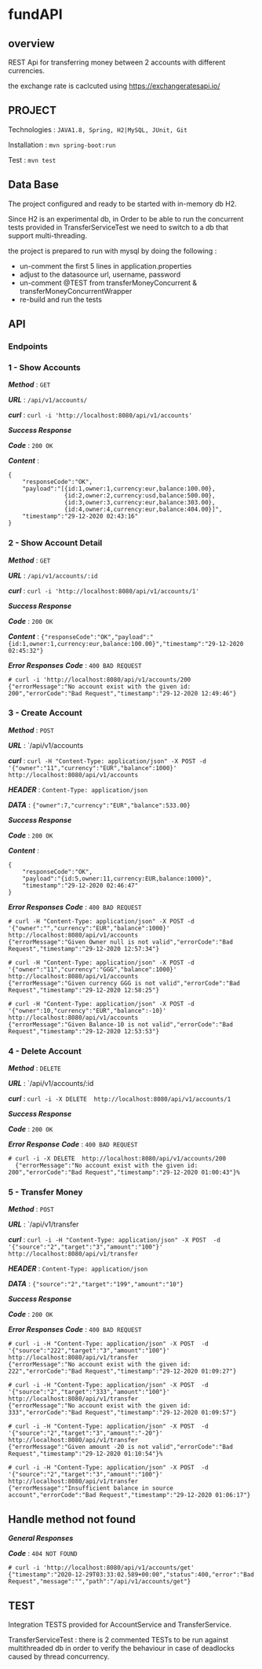 # fundAPI
## overview
REST Api for transferring money between 2 accounts with different currencies.

the exchange rate is caclcuted using https://exchangeratesapi.io/

## PROJECT 
Technologies : `JAVA1.8, Spring, H2|MySQL, JUnit, Git`

Installation : `mvn spring-boot:run`

Test : `mvn test`

## Data Base
The project configured and ready to be started with in-memory db H2.

Since H2 is an experimental db, in Order to be able to run the concurrent tests provided in
TransferServiceTest we need to switch to a db that support multi-threading.

the project is prepared to run with mysql by doing the following :
 
- un-comment the first 5 lines in application.properties 
- adjust to the datasource url, username, password
- un-comment @TEST from transferMoneyConcurrent & transferMoneyConcurrentWrapper
- re-build and run the tests

## API
### Endpoints

### 1 - Show Accounts

***Method*** : `GET` 

***URL*** : `/api/v1/accounts/`

***curl*** : `curl -i 'http://localhost:8080/api/v1/accounts' `

***Success Response***

***Code*** : `200 OK` 

***Content*** : 
```
{   
    "responseCode":"OK",
    "payload":"[{id:1,owner:1,currency:eur,balance:100.00},
                {id:2,owner:2,currency:usd,balance:500.00},
                {id:3,owner:3,currency:eur,balance:303.00},
                {id:4,owner:4,currency:eur,balance:404.00}]",
    "timestamp":"29-12-2020 02:43:16"
}
```

### 2 - Show Account Detail

***Method*** : `GET`

***URL*** : `/api/v1/accounts/:id`

***curl*** : ```curl -i 'http://localhost:8080/api/v1/accounts/1' ```

***Success Response***

***Code*** : `200 OK`

***Content*** : ```{"responseCode":"OK","payload":"{id:1,owner:1,currency:eur,balance:100.00}","timestamp":"29-12-2020 02:45:32"}```

***Error Responses***
***Code*** : `400 BAD REQUEST`
```
# curl -i 'http://localhost:8080/api/v1/accounts/200
{"errorMessage":"No account exist with the given id: 200","errorCode":"Bad Request","timestamp":"29-12-2020 12:49:46"}
```


### 3 - Create Account

***Method*** : `POST`

***URL*** : `/api/v1/accounts

***curl*** : ```curl -H "Content-Type: application/json" -X POST -d '{"owner":"11","currency":"EUR","balance":1000}' http://localhost:8080/api/v1/accounts ```

***HEADER*** : `Content-Type: application/json`

***DATA*** : `{"owner":7,"currency":"EUR","balance":533.00}`

***Success Response***

***Code*** : `200 OK`

***Content*** : 
```
{
    "responseCode":"OK",
    "payload":"{id:5,owner:11,currency:EUR,balance:1000}",
    "timestamp":"29-12-2020 02:46:47"
}
```

***Error Responses***
***Code*** : `400 BAD REQUEST`
```
# curl -H "Content-Type: application/json" -X POST -d '{"owner":"","currency":"EUR","balance":1000}' http://localhost:8080/api/v1/accounts
{"errorMessage":"Given Owner null is not valid","errorCode":"Bad Request","timestamp":"29-12-2020 12:57:34"}

# curl -H "Content-Type: application/json" -X POST -d '{"owner":"11","currency":"GGG","balance":1000}' http://localhost:8080/api/v1/accounts
{"errorMessage":"Given currency GGG is not valid","errorCode":"Bad Request","timestamp":"29-12-2020 12:58:25"}

# curl -H "Content-Type: application/json" -X POST -d '{"owner":10,"currency":"EUR","balance":-10}' http://localhost:8080/api/v1/accounts
{"errorMessage":"Given Balance-10 is not valid","errorCode":"Bad Request","timestamp":"29-12-2020 12:53:53"}
```

### 4 - Delete Account

***Method*** : `DELETE`

***URL*** : `/api/v1/accounts/:id

***curl*** : ```curl -i -X DELETE  http://localhost:8080/api/v1/accounts/1 ```

***Success Response***

***Code*** : `200 OK`

***Error Response***
***Code*** : `400 BAD REQUEST`
```
# curl -i -X DELETE  http://localhost:8080/api/v1/accounts/200 
  {"errorMessage":"No account exist with the given id: 200","errorCode":"Bad Request","timestamp":"29-12-2020 01:00:43"}%
```


### 5 - Transfer Money

***Method*** : `POST`

***URL*** : `/api/v1/transfer

***curl*** : ```curl -i -H "Content-Type: application/json" -X POST  -d '{"source":"2","target":"3","amount":"100"}'  http://localhost:8080/api/v1/transfer ```

***HEADER*** : `Content-Type: application/json`

***DATA*** : ```{"source":"2","target":"199","amount":"10"}```

***Success Response***

***Code*** : `200 OK`

***Error Responses***
***Code*** : `400 BAD REQUEST`
```
# curl -i -H "Content-Type: application/json" -X POST  -d '{"source":"222","target":"3","amount":"100"}'  http://localhost:8080/api/v1/transfer
{"errorMessage":"No account exist with the given id: 222","errorCode":"Bad Request","timestamp":"29-12-2020 01:09:27"}

# curl -i -H "Content-Type: application/json" -X POST  -d '{"source":"2","target":"333","amount":"100"}'  http://localhost:8080/api/v1/transfer
{"errorMessage":"No account exist with the given id: 333","errorCode":"Bad Request","timestamp":"29-12-2020 01:09:57"}

# curl -i -H "Content-Type: application/json" -X POST  -d '{"source":"2","target":"3","amount":"-20"}'  http://localhost:8080/api/v1/transfer
{"errorMessage":"Given amount -20 is not valid","errorCode":"Bad Request","timestamp":"29-12-2020 01:10:54"}%

# curl -i -H "Content-Type: application/json" -X POST  -d '{"source":"2","target":"3","amount":"100"}'  http://localhost:8080/api/v1/transfer
{"errorMessage":"Insufficient balance in source account","errorCode":"Bad Request","timestamp":"29-12-2020 01:06:17"}

```
## Handle method not found
***General Responses***

***Code*** : `404 NOT FOUND`
```
# curl -i 'http://localhost:8080/api/v1/accounts/get'
{"timestamp":"2020-12-29T03:33:02.589+00:00","status":400,"error":"Bad Request","message":"","path":"/api/v1/accounts/get"}
```

## TEST
Integration TESTS provided for AccountService and TransferService.

TransferServiceTest : there is 2 commented TESTs to be run against multithreaded db in order
to verify the behaviour in case of deadlocks caused by thread concurrency.


